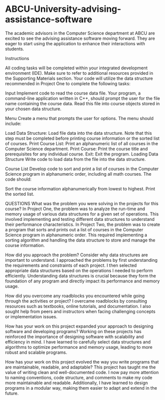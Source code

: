 # ABCU-University-advising-assistance-software
The academic advisors in the Computer Science department at ABCU are excited to see the advising assistance software moving forward. They are eager to start using the application to enhance their interactions with students.

Instructions

All coding tasks will be completed within your integrated development environment (IDE). Make sure to refer to additional resources provided in the Supporting Materials section. Your code will utilize the data structure recommended in Project One to complete the following tasks:

Input
Implement code to read the course data file. Your program, a command-line application written in C++, should prompt the user for the file name containing the course data. Read this file into course objects stored in your chosen data structure.

Menu
Create a menu that prompts the user for options. The menu should include:

Load Data Structure: Load file data into the data structure. Note that this step must be completed before printing course information or the sorted list of courses.
Print Course List: Print an alphanumeric list of all courses in the Computer Science department.
Print Course: Print the course title and prerequisites for any individual course.
Exit: Exit the program.
Loading Data Structure
Write code to load data from the file into the data structure.

Course List
Develop code to sort and print a list of courses in the Computer Science program in alphanumeric order, including all math courses. The code should:

Sort the course information alphanumerically from lowest to highest.
Print the sorted list.

QUESTIONS 
What was the problem you were solving in the projects for this course?
In Project One, the problem was to analyze the run-time and memory usage of various data structures for a given set of operations. This involved implementing and testing different data structures to understand their performance characteristics.
In Project Two, the problem was to create a program that sorts and prints out a list of courses in the Computer Science program in alphanumeric order. This required implementing a sorting algorithm and handling the data structure to store and manage the course information.

How did you approach the problem? Consider why data structures are important to understand.
I approached the problems by first understanding the requirements and constraints of each project. I then selected appropriate data structures based on the operations I needed to perform efficiently. Understanding data structures is crucial because they form the foundation of any program and directly impact its performance and memory usage.

How did you overcome any roadblocks you encountered while going through the activities or project?
I overcame roadblocks by consulting resources such as textbooks, online tutorials, and documentation. I also sought help from peers and instructors when facing challenging concepts or implementation issues.

How has your work on this project expanded your approach to designing software and developing programs?
Working on these projects has reinforced the importance of designing software with scalability and efficiency in mind. I have learned to carefully select data structures and algorithms to optimize performance and memory usage, leading to more robust and scalable programs.

How has your work on this project evolved the way you write programs that are maintainable, readable, and adaptable?
This project has taught me the value of writing clean and well-documented code. I now pay more attention to naming conventions, code structure, and comments to make my code more maintainable and readable. Additionally, I have learned to design programs in a modular way, making them easier to adapt and extend in the future.
